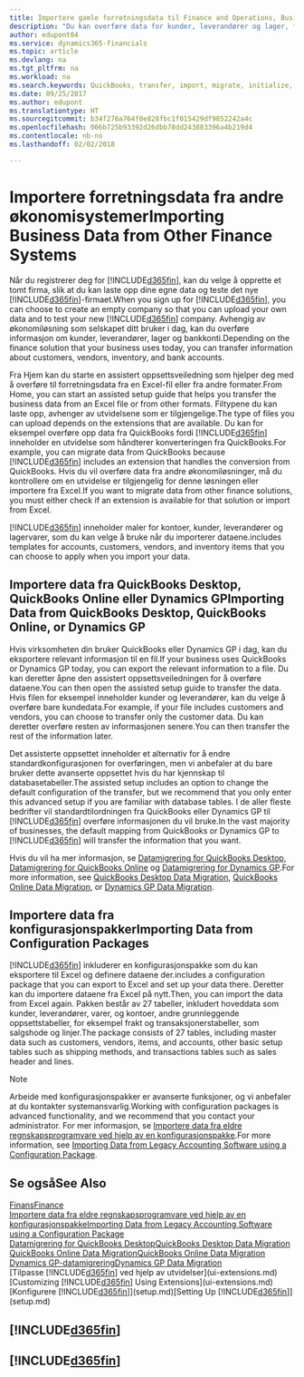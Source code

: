 ```yaml
---
title: Importere gamle forretningsdata til Finance and Operations, Business edition | Microsoft-dokumentasjon
description: "Du kan overføre data for kunder, leverandører og lager, for eksempel fra Excel, QuickBooks eller Dynamics GP, til Finance and Operations, Business edition."
author: edupont04
ms.service: dynamics365-financials
ms.topic: article
ms.devlang: na
ms.tgt_pltfrm: na
ms.workload: na
ms.search.keywords: QuickBooks, transfer, import, migrate, initialize, implement
ms.date: 09/25/2017
ms.author: edupont
ms.translationtype: HT
ms.sourcegitcommit: b34f276a764f0e828fbc1f015429df9852242a4c
ms.openlocfilehash: 006b725b93392d26dbb78dd243883396a4b219d4
ms.contentlocale: nb-no
ms.lasthandoff: 02/02/2018

---
```

# <a name="importing-business-data-from-other-finance-systems"></a><span data-ttu-id="d7f8a-103">Importere forretningsdata fra andre økonomisystemer</span><span class="sxs-lookup"><span data-stu-id="d7f8a-103">Importing Business Data from Other Finance Systems</span></span>
<span data-ttu-id="d7f8a-104">Når du registrerer deg for [!INCLUDE[d365fin](includes/d365fin_md.md)], kan du velge å opprette et tomt firma, slik at du kan laste opp dine egne data og teste det nye [!INCLUDE[d365fin](includes/d365fin_md.md)]-firmaet.</span><span class="sxs-lookup"><span data-stu-id="d7f8a-104">When you sign up for [!INCLUDE[d365fin](includes/d365fin_md.md)], you can choose to create an empty company so that you can upload your own data and to test your new [!INCLUDE[d365fin](includes/d365fin_md.md)] company.</span></span> <span data-ttu-id="d7f8a-105">Avhengig av økonomiløsning som selskapet ditt bruker i dag, kan du overføre informasjon om kunder, leverandører, lager og bankkonti.</span><span class="sxs-lookup"><span data-stu-id="d7f8a-105">Depending on the finance solution that your business uses today, you can transfer information about customers, vendors, inventory, and bank accounts.</span></span>  

<span data-ttu-id="d7f8a-106">Fra Hjem kan du starte en assistert oppsettsveiledning som hjelper deg med å overføre til forretningsdata fra en Excel-fil eller fra andre formater.</span><span class="sxs-lookup"><span data-stu-id="d7f8a-106">From Home, you can start an assisted setup guide that helps you transfer the business data from an Excel file or from other formats.</span></span> <span data-ttu-id="d7f8a-107">Filtypene du kan laste opp, avhenger av utvidelsene som er tilgjengelige.</span><span class="sxs-lookup"><span data-stu-id="d7f8a-107">The type of files you can upload depends on the extensions that are available.</span></span> <span data-ttu-id="d7f8a-108">Du kan for eksempel overføre opp data fra QuickBooks fordi [!INCLUDE[d365fin](includes/d365fin_md.md)] inneholder en utvidelse som håndterer konverteringen fra QuickBooks.</span><span class="sxs-lookup"><span data-stu-id="d7f8a-108">For example, you can migrate data from QuickBooks because [!INCLUDE[d365fin](includes/d365fin_md.md)] includes an extension that handles the conversion from QuickBooks.</span></span> <span data-ttu-id="d7f8a-109">Hvis du vil overføre data fra andre økonomiløsninger, må du kontrollere om en utvidelse er tilgjengelig for denne løsningen eller importere fra Excel.</span><span class="sxs-lookup"><span data-stu-id="d7f8a-109">If you want to migrate data from other finance solutions, you must either check if an extension is available for that solution or import from Excel.</span></span>  

[!INCLUDE[d365fin](includes/d365fin_md.md)] <span data-ttu-id="d7f8a-110"> inneholder maler for kontoer, kunder, leverandører og lagervarer, som du kan velge å bruke når du importerer dataene.</span><span class="sxs-lookup"><span data-stu-id="d7f8a-110">includes templates for accounts, customers, vendors, and inventory items that you can choose to apply when you import your data.</span></span>  

## <a name="importing-data-from-quickbooks-desktop-quickbooks-online-or-dynamics-gp"></a><span data-ttu-id="d7f8a-111">Importere data fra QuickBooks Desktop, QuickBooks Online eller Dynamics GP</span><span class="sxs-lookup"><span data-stu-id="d7f8a-111">Importing Data from QuickBooks Desktop, QuickBooks Online, or Dynamics GP</span></span>
<span data-ttu-id="d7f8a-112">Hvis virksomheten din bruker QuickBooks eller Dynamics GP i dag, kan du eksportere relevant informasjon til en fil.</span><span class="sxs-lookup"><span data-stu-id="d7f8a-112">If your business uses QuickBooks or Dynamics GP today, you can export the relevant information to a file.</span></span> <span data-ttu-id="d7f8a-113">Du kan deretter åpne den assistert oppsettsveiledningen for å overføre dataene.</span><span class="sxs-lookup"><span data-stu-id="d7f8a-113">You can then open the assisted setup guide to transfer the data.</span></span>
<span data-ttu-id="d7f8a-114">Hvis filen for eksempel inneholder kunder og leverandører, kan du velge å overføre bare kundedata.</span><span class="sxs-lookup"><span data-stu-id="d7f8a-114">For example, if your file includes customers and vendors, you can choose to transfer only the customer data.</span></span> <span data-ttu-id="d7f8a-115">Du kan deretter overføre resten av informasjonen senere.</span><span class="sxs-lookup"><span data-stu-id="d7f8a-115">You can then transfer the rest of the information later.</span></span>  

<span data-ttu-id="d7f8a-116">Det assisterte oppsettet inneholder et alternativ for å endre standardkonfigurasjonen for overføringen, men vi anbefaler at du bare bruker dette avanserte oppsettet hvis du har kjennskap til databasetabeller.</span><span class="sxs-lookup"><span data-stu-id="d7f8a-116">The assisted setup includes an option to change the default configuration of the transfer, but we recommend that you only enter this advanced setup if you are familiar with database tables.</span></span> <span data-ttu-id="d7f8a-117">I de aller fleste bedrifter vil standardtilordningen fra QuickBooks eller Dynamics GP til [!INCLUDE[d365fin](includes/d365fin_md.md)] overføre informasjonen du vil bruke.</span><span class="sxs-lookup"><span data-stu-id="d7f8a-117">In the vast majority of businesses, the default mapping from QuickBooks or Dynamics GP to [!INCLUDE[d365fin](includes/d365fin_md.md)] will transfer the information that you want.</span></span>  

<span data-ttu-id="d7f8a-118">Hvis du vil ha mer informasjon, se [Datamigrering for QuickBooks Desktop](ui-extensions-quickbooks-data-migration.md), [Datamigrering for QuickBooks Online](ui-extensions-quickbooks-online-data-migration.md) og [Datamigrering for Dynamics GP](ui-extensions-dynamicsgp-data-migration.md).</span><span class="sxs-lookup"><span data-stu-id="d7f8a-118">For more information, see [QuickBooks Desktop Data Migration](ui-extensions-quickbooks-data-migration.md), [QuickBooks Online Data Migration](ui-extensions-quickbooks-online-data-migration.md), or [Dynamics GP Data Migration](ui-extensions-dynamicsgp-data-migration.md).</span></span>  

## <a name="importing-data-from-configuration-packages"></a><span data-ttu-id="d7f8a-119">Importere data fra konfigurasjonspakker</span><span class="sxs-lookup"><span data-stu-id="d7f8a-119">Importing Data from Configuration Packages</span></span>
[!INCLUDE[d365fin](includes/d365fin_md.md)] <span data-ttu-id="d7f8a-120"> inkluderer en konfigurasjonspakke som du kan eksportere til Excel og definere dataene der.</span><span class="sxs-lookup"><span data-stu-id="d7f8a-120">includes a configuration package that you can export to Excel and set up your data there.</span></span> <span data-ttu-id="d7f8a-121">Deretter kan du importere dataene fra Excel på nytt.</span><span class="sxs-lookup"><span data-stu-id="d7f8a-121">Then, you can import the data from Excel again.</span></span> <span data-ttu-id="d7f8a-122">Pakken består av 27 tabeller, inkludert hoveddata som kunder, leverandører, varer, og kontoer, andre grunnleggende oppsettstabeller, for eksempel frakt og transaksjonerstabeller, som salgshode og linjer.</span><span class="sxs-lookup"><span data-stu-id="d7f8a-122">The package consists of 27 tables, including master data such as customers, vendors, items, and accounts, other basic setup tables such as shipping methods, and transactions tables such as sales header and lines.</span></span>  

> [!NOTE]  
>   <span data-ttu-id="d7f8a-123">Arbeide med konfigurasjonspakker er avanserte funksjoner, og vi anbefaler at du kontakter systemansvarlig.</span><span class="sxs-lookup"><span data-stu-id="d7f8a-123">Working with configuration packages is advanced functionality, and we recommend that you contact your administrator.</span></span> <span data-ttu-id="d7f8a-124">For mer informasjon, se [Importere data fra eldre regnskapsprogramvare ved hjelp av en konfigurasjonspakke](across-import-data-configuration-packages.md).</span><span class="sxs-lookup"><span data-stu-id="d7f8a-124">For more information, see [Importing Data from Legacy Accounting Software using a Configuration Package](across-import-data-configuration-packages.md).</span></span>  

## <a name="see-also"></a><span data-ttu-id="d7f8a-125">Se også</span><span class="sxs-lookup"><span data-stu-id="d7f8a-125">See Also</span></span>
[<span data-ttu-id="d7f8a-126">Finans</span><span class="sxs-lookup"><span data-stu-id="d7f8a-126">Finance</span></span>](finance.md)  
[<span data-ttu-id="d7f8a-127">Importere data fra eldre regnskapsprogramvare ved hjelp av en konfigurasjonspakke</span><span class="sxs-lookup"><span data-stu-id="d7f8a-127">Importing Data from Legacy Accounting Software using a Configuration Package</span></span>](across-import-data-configuration-packages.md)  
[<span data-ttu-id="d7f8a-128">Datamigrering for QuickBooks Desktop</span><span class="sxs-lookup"><span data-stu-id="d7f8a-128">QuickBooks Desktop Data Migration</span></span>](ui-extensions-quickbooks-data-migration.md)  
[<span data-ttu-id="d7f8a-129">QuickBooks Online Data Migration</span><span class="sxs-lookup"><span data-stu-id="d7f8a-129">QuickBooks Online Data Migration</span></span>](ui-extensions-quickbooks-online-data-migration.md)  
[<span data-ttu-id="d7f8a-130">Dynamics GP-datamigrering</span><span class="sxs-lookup"><span data-stu-id="d7f8a-130">Dynamics GP Data Migration</span></span>](ui-extensions-dynamicsgp-data-migration.md)  
<span data-ttu-id="d7f8a-131">[Tilpasse [!INCLUDE[d365fin](includes/d365fin_md.md)] ved hjelp av utvidelser](ui-extensions.md) </span><span class="sxs-lookup"><span data-stu-id="d7f8a-131">[Customizing [!INCLUDE[d365fin](includes/d365fin_md.md)] Using Extensions](ui-extensions.md) </span></span>  
<span data-ttu-id="d7f8a-132">[Konfigurere [!INCLUDE[d365fin](includes/d365fin_md.md)]](setup.md)</span><span class="sxs-lookup"><span data-stu-id="d7f8a-132">[Setting Up [!INCLUDE[d365fin](includes/d365fin_md.md)]](setup.md)</span></span>

## [!INCLUDE[d365fin](includes/free_trial_md.md)]  
## [!INCLUDE[d365fin](includes/training_link_md.md)]

